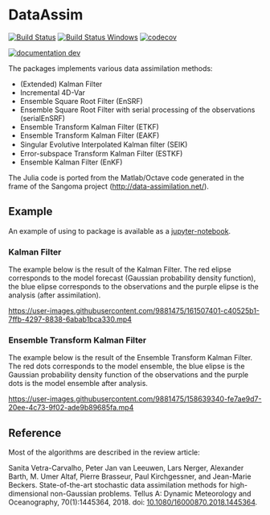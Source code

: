 # DataAssim

[![Build Status](https://github.com/Alexander-Barth/DataAssim.jl/workflows/CI/badge.svg)](https://github.com/Alexander-Barth/DataAssim.jl/actions)
[![Build Status Windows](https://ci.appveyor.com/api/projects/status/github/Alexander-Barth/DataAssim.jl?branch=master&svg=true)](https://ci.appveyor.com/project/Alexander-Barth/dataassim-jl)
[![codecov](https://codecov.io/github/Alexander-Barth/DataAssim.jl/graph/badge.svg?token=Cwbcb2tnG4)](https://codecov.io/github/Alexander-Barth/DataAssim.jl)
<!--[![documentation stable](https://img.shields.io/badge/docs-stable-blue.svg)](https://alexander-barth.github.io/DataAssim.jl/stable/)-->
[![documentation dev](https://img.shields.io/badge/docs-dev-blue.svg)](https://alexander-barth.github.io/DataAssim.jl/dev/)


The packages implements various data assimilation methods:

* (Extended) Kalman Filter
* Incremental 4D-Var
* Ensemble Square Root Filter (EnSRF)
* Ensemble Square Root Filter with serial processing of the observations (serialEnSRF)
* Ensemble Transform Kalman Filter (ETKF)
* Ensemble Transform Kalman Filter (EAKF)
* Singular Evolutive Interpolated Kalman ﬁlter (SEIK)
* Error-subspace Transform Kalman Filter (ESTKF)
* Ensemble Kalman Filter (EnKF)

The Julia code is ported from the Matlab/Octave code generated in the frame of the Sangoma project (http://data-assimilation.net/).



## Example

An example of using to package is available as a [jupyter-notebook](https://nbviewer.jupyter.org/github/Alexander-Barth/DataAssim.jl/blob/master/examples/example.ipynb).



### Kalman Filter

The example below is the result of the Kalman Filter. The red elipse corresponds to the model forecast (Gaussian probability density function), the blue elipse corresponds to the observations and the purple elipse is the analysis (after assimilation).

https://user-images.githubusercontent.com/9881475/161507401-c40525b1-7ffb-4297-8838-6abab1bca330.mp4

### Ensemble Transform Kalman Filter

The example below is the result of the Ensemble Transform Kalman Filter. The red dots corresponds to the model ensemble, the blue elipse is the Gaussian probability density function of the observations and the purple dots is the model ensemble after analysis.

https://user-images.githubusercontent.com/9881475/158639340-fe7ae9d7-20ee-4c73-9f02-ade9b89685fa.mp4


## Reference

Most of the algorithms are described in the review article:

Sanita Vetra-Carvalho, Peter Jan van Leeuwen, Lars Nerger, Alexander Barth, M. Umer Altaf, Pierre Brasseur, Paul Kirchgessner, and Jean-Marie Beckers. State-of-the-art stochastic data assimilation methods for high-dimensional non-Gaussian problems. Tellus A: Dynamic Meteorology and Oceanography, 70(1):1445364, 2018. doi: [10.1080/16000870.2018.1445364](https://doi.org/10.1080/16000870.2018.1445364).
